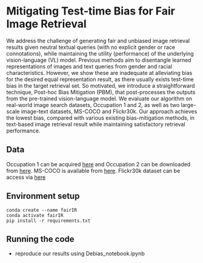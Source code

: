 # Mitigating Test-time Bias for Fair Image Retrieval

We address the challenge of generating fair and unbiased image retrieval results given neutral textual queries (with no explicit gender or race connotations), while maintaining the utility (performance) of the underlying vision-language (VL) model. Previous methods aim to disentangle learned representations of images and text queries from gender and racial characteristics. However, we show these are inadequate at alleviating bias for the desired equal representation result, as there usually exists test-time bias in the target retrieval set. So motivated, we introduce a straightforward technique, Post-hoc Bias Mitigation (PBM), that post-processes the outputs from the pre-trained vision-language model. We evaluate our algorithm on real-world image search datasets, Occupation 1 and 2, as well as two large-scale image-text datasets, MS-COCO and Flickr30k. Our approach achieves the lowest bias, compared with various existing bias-mitigation methods, in text-based image retrieval result while maintaining satisfactory retrieval performance.

## Data

Occupation 1 can be acquired [here](https://github.com/mjskay/gender-in-image-search) and Occupation 2 can be downloaded from  [here](https://drive.google.com/drive/folders/1j9I5ESc-7NRCZ-zSD0C6LHjeNp42RjkJ?usp=drive_link). MS-COCO is available from [here](https://cocodataset.org/#home). Flickr30k dataset can be access via [here](https://shannon.cs.illinois.edu/DenotationGraph/.)

## Environment setup

~~~
conda create --name fairIR
conda activate fairIR
pip install -r requirements.txt
~~~


## Running the code
- reproduce our results using Debias_notebook.ipynb


